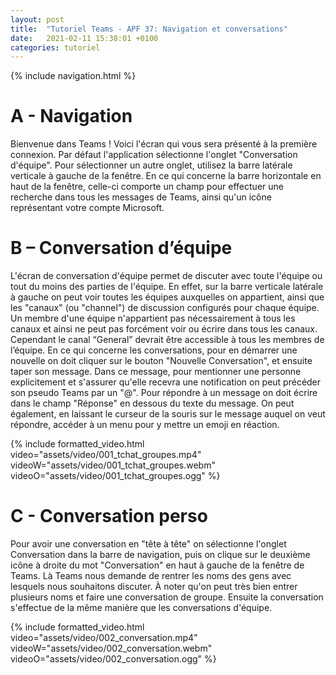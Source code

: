 ```yaml
---
layout: post
title:  "Tutoriel Teams - APF 37: Navigation et conversations"
date:   2021-02-11 15:38:01 +0100
categories: tutoriel
---
```

{% include navigation.html %}

# A - Navigation

Bienvenue dans Teams !
Voici l'écran qui vous sera présenté à la première connexion.
Par défaut l'application sélectionne l'onglet "Conversation d'équipe".
Pour sélectionner un autre onglet, utilisez la barre latérale verticale à gauche de la fenêtre.
En ce qui concerne la barre horizontale en haut de la fenêtre, celle-ci comporte un champ pour effectuer une recherche dans tous les messages de Teams, ainsi qu'un icône représentant votre compte Microsoft.

# B – Conversation d’équipe

L'écran de conversation d'équipe permet de discuter avec toute l'équipe ou tout du moins des parties de l'équipe.
En effet, sur la barre verticale latérale à gauche on peut voir toutes les équipes auxquelles on appartient, ainsi que les "canaux" (ou "channel") de discussion configurés pour chaque équipe.
Un membre d'une équipe n'appartient pas nécessairement à tous les canaux et ainsi ne peut pas forcément voir ou écrire dans tous les canaux. Cependant le canal “General” devrait être accessible à tous les membres de l’équipe.
En ce qui concerne les conversations, pour en démarrer une nouvelle on doit cliquer sur le bouton "Nouvelle Conversation", et ensuite taper son message.
Dans ce message, pour mentionner une personne explicitement et s'assurer qu'elle recevra une notification on peut précéder son pseudo Teams par un "@".
Pour répondre à un message on doit écrire dans le champ "Réponse" en dessous du texte du message.
On peut également, en laissant le curseur de la souris sur le message auquel on veut répondre, accéder à un menu pour y mettre un emoji en réaction.

{% include formatted_video.html video="assets/video/001_tchat_groupes.mp4" videoW="assets/video/001_tchat_groupes.webm" videoO="assets/video/001_tchat_groupes.ogg" %} 

# C - Conversation perso

Pour avoir une conversation en "tête à tête" on sélectionne l'onglet Conversation dans la barre de navigation, puis on clique sur le deuxième icône à droite du mot "Conversation" en haut à gauche de la fenêtre de Teams.
Là Teams nous demande de rentrer les noms des gens avec lesquels nous souhaitons discuter. À noter qu'on peut très bien entrer plusieurs noms et faire une conversation de groupe.
Ensuite la conversation s'effectue de la même manière que les conversations d'équipe.

{% include formatted_video.html video="assets/video/002_conversation.mp4" videoW="assets/video/002_conversation.webm" videoO="assets/video/002_conversation.ogg" %} 
